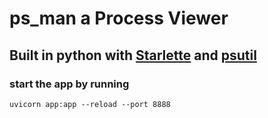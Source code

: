 # ps_man a Process Viewer

## Built in python with [Starlette](https://www.starlette.io/) and [psutil](https://psutil.readthedocs.io/en/latest/)

### start the app by running

```console
uvicorn app:app --reload --port 8888
```
